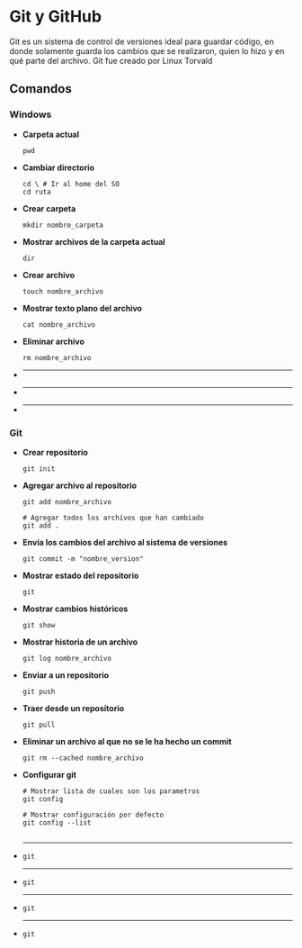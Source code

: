 # Git y GitHub

Git es un sistema de control de versiones ideal para guardar código, en donde solamente guarda los cambios que se realizaron, quien lo hizo y en qué parte del archivo. Git fue creado por Linux Torvald

## Comandos

### Windows

    
- **Carpeta actual**
    ```console
    pwd
    ```    
- **Cambiar directorio**
    ```console
    cd \ # Ir al home del SO
    cd ruta
    ```    
- **Crear carpeta**
    ```console
    mkdir nombre_carpeta
    ```    
- **Mostrar archivos de la carpeta actual**
    ```console
    dir
    ```    
- **Crear archivo**
    ```console
    touch nombre_archivo
    ```    
- **Mostrar texto plano del archivo**
    ```console
    cat nombre_archivo
    ```    
- **Eliminar archivo**
    ```console
    rm nombre_archivo
    ```    
- ****
    ```console
    
    ```    
- ****
    ```console
    
    ```    
- ****
    ```console
    
    ```
### Git

- **Crear repositorio**
    ```console
    git init
    ```
- **Agregar archivo al repositorio**
    ```console
    git add nombre_archivo

    # Agregar todos los archivos que han cambiado
    git add . 
    ```
- **Envía los cambios del archivo al sistema de versiones**
    ```console
    git commit -m "nombre_version"
    ```
- **Mostrar estado del repositorio**
    ```console
    git
    ```    
- **Mostrar cambios históricos**
    ```console
    git show
    ```    
- **Mostrar historia de un archivo**
    ```console
    git log nombre_archivo
    ```    
- **Enviar a un repositorio**
    ```console
    git push
    ```    
- **Traer desde un repositorio**
    ```console
    git pull
    ```    
- **Eliminar un archivo al que no se le ha hecho un commit**
    ```console
    git rm --cached nombre_archivo
    ```    
- **Configurar git**
    ```console
    # Mostrar lista de cuales son los parametros
    git config 

    # Mostrar configuración por defecto
    git config --list


    ```    
- ****
    ```console
    git
    ```    
- ****
    ```console
    git
    ```    
- ****
    ```console
    git
    ```    
- ****
    ```console
    git
    ```